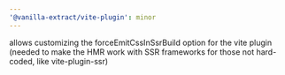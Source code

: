 ```yaml
---
'@vanilla-extract/vite-plugin': minor
---
```


allows customizing the forceEmitCssInSsrBuild option for the vite plugin (needed to make the HMR work with SSR frameworks for those not hard-coded, like vite-plugin-ssr)
